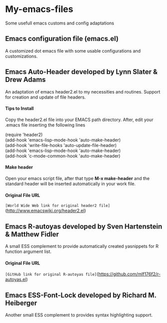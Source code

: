 My-emacs-files
==============

Some usefull emacs customs and config adaptations 

Emacs configuration file (emacs.el)
-----------------------------------

A customized dot emacs file with some usable configurations and
customizations.


Emacs Auto-Header developed by Lynn Slater & Drew Adams
-------------------------------------------------------

An adaptation of emacs header2.el to my necessities and
routines. Support for creation and update of file headers.

#### Tips to Install ####

Copy the header2.el file into your EMACS path directory. After, edit
your .emacs file inserting the following lines 

(require 'header2) <BR>
(add-hook 'emacs-lisp-mode-hook 'auto-make-header) <BR>
(add-hook 'write-file-hooks 'auto-update-file-header) <BR>
(add-hook 'emacs-lisp-mode-hook 'auto-make-header) <BR>
(add-hook 'c-mode-common-hook 'auto-make-header) <BR>

#### Make header ####

Open your emacs script file, after that type **M-x make-header** and the
standard header will be inserted automatically in your work file.

#### Original File URL ####

`[World Wide Web link for original header2 file]`(http://www.emacswiki.org/header2.el)

Emacs R-autoyas developed by Sven Hartenstein & Matthew Fidler
--------------------------------------------------------------

A small ESS complement to provide automatically created yasnippets for R
function argument list.

#### Original File URL ####

`[GitHub link for original R-autoyas file]`(https://github.com/mlf176f2/r-autoyas.el)

Emacs ESS-Font-Lock developed by Richard M. Heiberger
-----------------------------------------------------

Another small ESS complement to provides syntax highlighting support.
